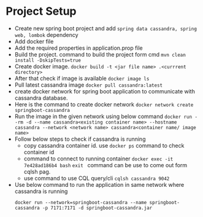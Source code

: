 # Project Setup
 - Create new spring boot project and add ``` spring data cassandra, spring web, lombok ``` dependency
 - Add docker file 
 - Add the required properties in application.prop file
 - Build the project. command to build the project form cmd ``` mvn clean install -DskipTests=true ```
 - Create docker image. ``` docker build -t <jar file name> .<currrent directory> ```
 - After that check if image is available ``` docker image ls ```
 - Pull latest cassandra image ``` docker pull cassandra:latest  ```
 - create docker network for spring boot application to communicate with cassandra database. 
 - Here is the command to create docker network ``` docker network create springboot-cassandra  ```
 - Run the image in the given network using below command
   ``` docker run --rm -d --name cassandra<existing container name> --hostname cassandra --network <network name> cassandra<container name/ image name> ```
 - Follow below steps to check if cassandra is running
   - copy cassandra container id. use ``` docker ps ``` command to check container id
   - command to connect to running container ``` docker exec -it 7e428ad186b4 bash ```  ```exit ``` command can be use to come out form cqlsh pag.
   - use command to use CQL query/cli ```cqlsh cassandra 9042```
 - Use below command to run the application in same network where cassandra is running
   ```
   docker run --network=springboot-cassandra --name springboot-cassandra -p 7171:7171 -d springboot-cassandra.jar
   ```
 
